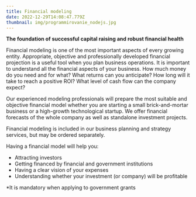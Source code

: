 ```yaml
---
title: Financial modeling
date: 2022-12-29T14:08:47.779Z
thumbnail: img/programmirovanie_nodejs.jpg
---
```

**The foundation of successful capital raising and robust financial health**

Financial modeling is one of the most important aspects of every growing entity. Appropriate, objective and professionally developed financial projection is a useful tool when you plan business operations. It is important to understand all the financial aspects of your business. How much money do you need and for what? What returns can you anticipate? How long will it take to reach a positive ROI? What level of cash flow can the company expect? 



Our experienced modeling professionals will prepare the most suitable and objective financial model whether you are starting a small brick-and-mortar business or a high-growth technological startup. We offer financial forecasts of the whole company as well as standalone investment projects. 



Financial modeling is included in our business planning and strategy services, but may be ordered separately.



Having a financial model will help you:



* Attracting investors
* Getting financed by financial and government institutions
* Having a clear vision of your expenses
* Understanding whether your investment (or company) will be profitable

\*It is mandatory when applying to government grants